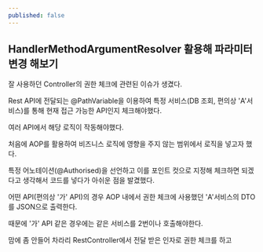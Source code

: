 ```yaml
---
published: false
---
```

## HandlerMethodArgumentResolver 활용해 파라미터 변경 해보기


잘 사용하던 Controller의 권한 체크에 관련된 이슈가 생겼다.

Rest API에 전달되는 @PathVariable을 이용하여 특정 서비스(DB 조회, 편의상 'A'서비스)를 통해 현재 접근 가능한 API인지 체크해야했다.

여러 API에서 해당 로직이 작동해야했다.

처음에 AOP를 활용하여 비즈니스 로직에 영향을 주지 않는 범위에서 로직을 넣고자 했다.

특정 어노테이션(@Authorised)을 선언하고 이를 포인트 컷으로 지정해 체크하면 되겠다고 생각해서 코드를 넣다가 아쉬운 점을 발겼했다.

어떤 API(편의상 '가' API)의 경우 AOP 내에서 권한 체크에 사용했던  'A'서비스의 DTO를 JSON으로 출력한다.

때문에 '가' API 같은 경우에는 같은 서비스를 2번이나 호출해야한다.

맘에 좀 안들어 차라리 RestController에서 전달 받은 인자로 권한 체크를 하고 

<!--stackedit_data:
eyJoaXN0b3J5IjpbLTU5NjI0MTQ1MF19
-->